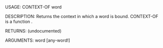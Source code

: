USAGE:
     CONTEXT-OF word 

DESCRIPTION:
     Returns the context in which a word is bound.
     CONTEXT-OF is a function .

RETURNS:
    (undocumented)

ARGUMENTS:
    word [any-word!]
